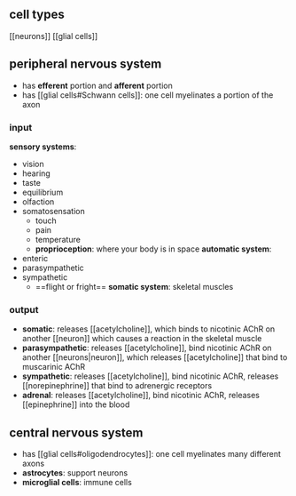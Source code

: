## cell types
[[neurons]]
[[glial cells]]

## peripheral nervous system
- has **efferent** portion and **afferent** portion
- has [[glial cells#Schwann cells]]: one cell myelinates a portion of the axon

### input
**sensory systems**: 
- vision
- hearing
- taste
- equilibrium
- olfaction
- somatosensation
	- touch
	- pain
	- temperature
	- **proprioception**: where your body is in space
**automatic system**:
- enteric
- parasympathetic
- sympathetic
	- ==flight or fright==
**somatic system**: skeletal muscles

### output
- **somatic**: releases [[acetylcholine]], which binds to nicotinic AChR on another [[neuron]] which causes a reaction in the skeletal muscle
- **parasympathetic**: releases [[acetylcholine]], bind nicotinic AChR on another [[neurons|neuron]], which releases [[acetylcholine]] that bind to muscarinic AChR
- **sympathetic**: releases [[acetylcholine]], bind nicotinic AChR, releases [[norepinephrine]] that bind to adrenergic receptors
- **adrenal**: releases [[acetylcholine]], bind nicotinic AChR, releases [[epinephrine]] into the blood

## central nervous system
- has [[glial cells#oligodendrocytes]]: one cell myelinates many different axons
- **astrocytes**: support neurons
- **microglial cells**: immune cells 